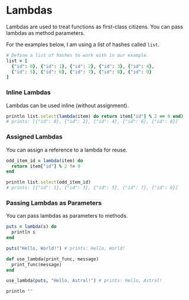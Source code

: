 # Lambdas

Lambdas are used to treat functions as first-class citizens. You can pass lambdas as method parameters.

For the examples below, I am using a list of hashes called `list`.

```ruby
# Define a list of hashes to work with in our example.
list = [
  {"id": 0}, {"id": 1}, {"id": 2}, {"id": 3}, {"id": 4},
  {"id": 5}, {"id": 6}, {"id": 7}, {"id": 8}, {"id": 9}
]
```

### Inline Lambdas

Lambdas can be used inline (without assignment).

```ruby
println list.select(lambda(item) do return item["id"] % 2 == 0 end)
# prints: [{"id": 0}, {"id": 2}, {"id": 4}, {"id": 6}, {"id": 8}]
```

### Assigned Lambdas

You can assign a reference to a lambda for reuse.

```ruby
odd_item_id = lambda(item) do
  return item["id"] % 2 != 0
end

println list.select(odd_item_id)
# prints: [{"id": 1}, {"id": 3}, {"id": 5}, {"id": 7}, {"id": 9}]
```

### Passing Lambdas as Parameters

You can pass lambdas as parameters to methods.

```ruby
puts = lambda(s) do
  println s
end

puts("Hello, World!") # prints: Hello, World!

def use_lambda(print_func, message)
  print_func(message)
end

use_lambda(puts, "Hello, Astral!") # prints: Hello, Astral!

println ""
```
